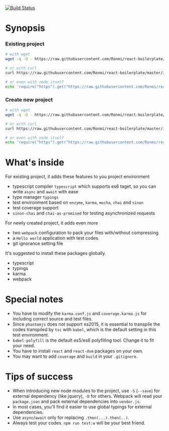 [![Build Status](https://travis-ci.org/Ronmi/react-boilerplate.svg?branch=master)](https://travis-ci.org/Ronmi/react-boilerplate)

# Synopsis

### Existing project

```sh
# with wget
wget -q -O - https://raw.githubusercontent.com/Ronmi/react-boilerplate/master/init.js | node

# or with curl
curl https://raw.githubusercontent.com/Ronmi/react-boilerplate/master/init.js | node

# or even with node itself
echo 'require("https").get("https://raw.githubusercontent.com/Ronmi/react-boilerplate/master/init.js",r=>{r.on("data",d=>{process.stdout.write(d);});});' | node | node
```

### Create new project

```sh
# with wget
wget -q -O - https://raw.githubusercontent.com/Ronmi/react-boilerplate/master/init.js | env NEW=1 node

# or with curl
curl https://raw.githubusercontent.com/Ronmi/react-boilerplate/master/init.js | env NEW=1 node

# or even with node itself
echo 'require("https").get("https://raw.githubusercontent.com/Ronmi/react-boilerplate/master/init.js",r=>{r.on("data",d=>{process.stdout.write(d);});});' | node | env NEW=1 node
```

# What's inside

For existing project, it adds these features to you project environment

- typescript compiler `typescript` which supports es6 taget, so you can write `async` and `await` with ease
- type manager `typings`
- test environment based on `enzyme`, `karma`, `mocha`, `chai` and `sinon`
- test coverage support
- `sinon-chai` and `chai-as-promised` for testing asynchronized requests

For newly created project, it adds even more

- two `webpack` configuration to pack your files with/without compressing
- a `Hello world` application with test codes
- git ignorance setting file

It's suggested to install these packages globally.
- typescript
- typings
- karma
- webpack

# Special notes

- You have to modify the `karma.conf.js` and `coverage.karma.js` for including correct source and test files.
- Since `phantomjs` does not support es2015, it is essential to transpile the codes transpiled by `tsc` with `babel`, which is the default setting in this test environment.
- `babel-polyfill` is the default es5/es6 polyfilling tool. Change it to fit your need.
- You have to install `react` and `react-dom` packages on your own.
- You may want to add `coverage` and `build` in your `.gitignore`.

# Tips of success

- When introducing new node modules to the project, use `-S` (`--save`) for external dependency (like jquery), `-D` for others. Webpack will read your `package.json` and pack external dependencies into `vendor.js`.
- In most cases, you'll find it easier to use global typings for external dependencies.
- Use `async`/`await` only for replacing `.then(...).then(..)`.
- Always test your codes. `npm run test:w` will be your best friend.